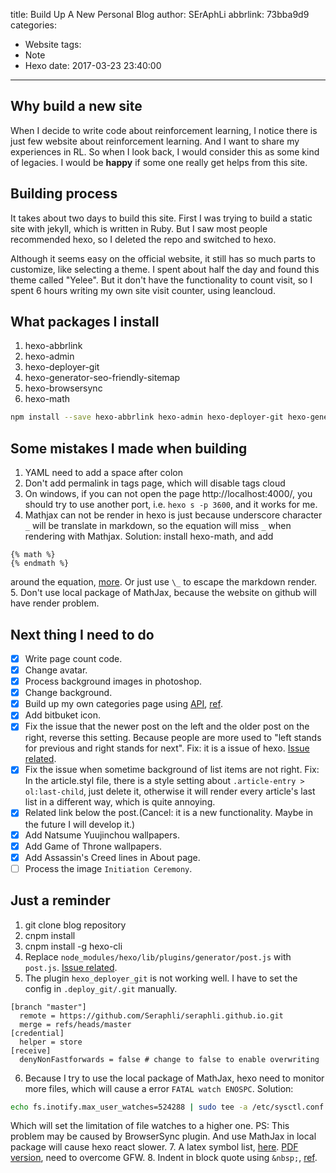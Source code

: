 title: Build Up A New Personal Blog
author: SErAphLi
abbrlink: 73bba9d9
categories:
  - Website
tags:
  - Note
  - Hexo
date: 2017-03-23 23:40:00
---

## Why build a new site

When I decide to write code about reinforcement learning, I notice there is just few website about reinforcement learning. And I want to share my experiences in RL. So when I look back, I would consider this as some kind of legacies. I would be **happy** if some one really get helps from this site.

<!--more-->

## Building process

It takes about two days to build this site. First I was trying to build a static site with jekyll, which is written in Ruby. But I saw most people recommended hexo, so I deleted the repo and switched to hexo.

Although it seems easy on the official website, it still has so much parts to customize, like selecting a theme. I spent about half the day and found this theme called "Yelee". But it don't have the functionality to count visit, so I spent 6 hours writing my own site visit counter, using leancloud.

## What packages I install

1. hexo-abbrlink
2. hexo-admin
3. hexo-deployer-git
4. hexo-generator-seo-friendly-sitemap
5. hexo-browsersync
6. hexo-math

```bash
npm install --save hexo-abbrlink hexo-admin hexo-deployer-git hexo-generator-seo-friendly-sitemap hexo-browsersync hexo-math
```

## Some mistakes I made when building

1. YAML need to add a space after colon
2. Don't add permalink in tags page, which will disable tags cloud
3. On windows, if you can not open the page http://localhost:4000/, you should try to use another port, i.e. `hexo s -p 3600`, and it works for me.
4. Mathjax can not be render in hexo is just because underscore character `_` will be translate in markdown, so the equation will miss `_` when rendering with Mathjax. Solution: install hexo-math, and add
  ```
  {% math %}
  {% endmath %}
  ```
  around the equation, [more][4]. Or just use `\_` to escape the markdown render.
5. Don't use local package of MathJax, because the website on github will have render problem.

## Next thing I need to do

- [x] Write page count code.
- [x] Change avatar.
- [x] Process background images in photoshop.
- [x] Change background.
- [x] Build up my own categories page using [API][2], [ref][3].
- [x] Add bitbuket icon.
- [x] Fix the issue that the newer post on the left and the older post on the right, reverse this setting. Because people are more used to "left stands for previous and right stands for next". Fix: it is a issue of hexo. [Issue related][1].
- [x] Fix the issue when sometime background of list items are not right. Fix: In the article.styl file, there is a style setting about `.article-entry > ol:last-child`, just delete it, otherwise it will render every article's last list in a different way, which is quite annoying.
- [x] Related link below the post.(Cancel: it is a new functionality. Maybe in the future I will develop it.)
- [x] Add Natsume Yuujinchou wallpapers.
- [x] Add Game of Throne wallpapers.
- [x] Add Assassin's Creed lines in About page.
- [ ] Process the image `Initiation Ceremony`.

## Just a reminder

1. git clone blog repository
2. cnpm install
3. cnpm install -g hexo-cli
4. Replace `node_modules/hexo/lib/plugins/generator/post.js` with `post.js`. [Issue related][1].
5. The plugin `hexo_deployer_git` is not working well. I have to set the config in `.deploy_git/.git` manually.
  ```
  [branch "master"]
    remote = https://github.com/Seraphli/seraphli.github.io.git
    merge = refs/heads/master
  [credential]
    helper = store
  [receive]
    denyNonFastforwards = false # change to false to enable overwriting
  ```
6. Because I try to use the local package of MathJax, hexo need to monitor more files, which will cause a error `FATAL watch ENOSPC`.
  Solution:
  ```bash
  echo fs.inotify.max_user_watches=524288 | sudo tee -a /etc/sysctl.conf && sudo sysctl -p
  ```
  Which will set the limitation of file watches to a higher one.
  PS: This problem may be caused by BrowserSync plugin. And use MathJax in local package will cause hexo react slower.
7. A latex symbol list, [here][6]. [PDF version][7], need to overcome GFW.
8. Indent in block quote using `&nbsp;`, [ref][8].

[1]: https://github.com/hexojs/hexo/issues/2474
[2]: https://hexo.io/zh-cn/docs/helpers.html#list-categories
[3]: http://moxfive.xyz/2015/10/25/hexo-tag-cloud/
[4]: https://github.com/akfish/hexo-math
[5]: https://wall.alphacoders.com/by_sub_category.php?id=173175&name=Natsume+Yuujinchou+Wallpapers
[6]: http://latex.wikia.com/wiki/List_of_LaTeX_symbols
[7]: http://reu.dimacs.rutgers.edu/Symbols.pdf
[8]: https://christianity.meta.stackexchange.com/questions/2055/is-it-possible-to-indent-within-a-markdown-block-quote
